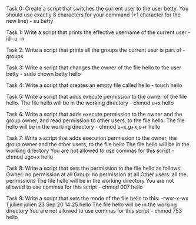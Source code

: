 Task 0: Create a script that switches the current user to the user betty.
You should use exactly 8 characters for your command (+1 character for the new line) - su betty

Task 1: Write a script that prints the effective username of the current user - id -u -n

Task 2: Write a script that prints all the groups the current user is part of - groups

Task 3: Write a script that changes the owner of the file hello to the user betty - sudo chown betty hello

Task 4: Write a script that creates an empty file called hello - touch hello

Task 5: Write a script that adds execute permission to the owner of the file hello.
The file hello will be in the working directory - chmod u+x hello

Task 6: Write a script that adds execute permission to the owner and the group owner, and read permission to other users, to the file hello.
The file hello will be in the working directory - chmod u+x,g+x,o+r hello

Task 7: Write a script that adds execution permission to the owner, the group owner and the other users, to the file hello
The file hello will be in the working directory
You are not allowed to use commas for this script - chmod ugo+x hello

Task 8: Write a script that sets the permission to the file hello as follows:
Owner: no permission at all
Group: no permission at all
Other users: all the permissions
The file hello will be in the working directory You are not allowed to use commas for this script - chmod 007 hello

Task 9: Write a script that sets the mode of the file hello to this: -rwxr-x-wx 1 julien julien 23 Sep 20 14:25 hello
The file hello will be in the working directory
You are not allowed to use commas for this script - chmod 753 hello

